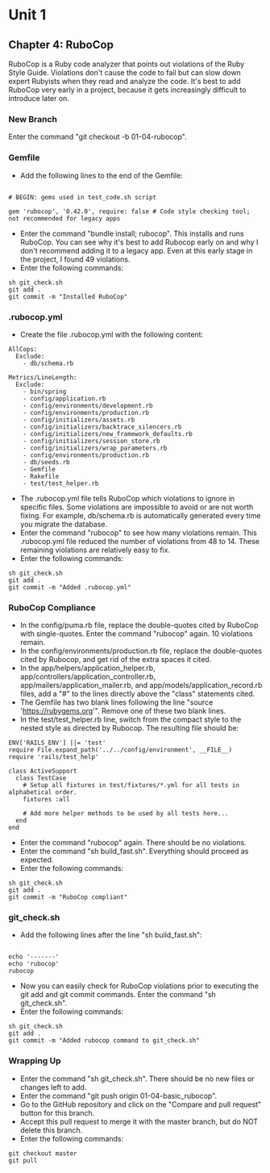 # Unit 1

## Chapter 4: RuboCop

RuboCop is a Ruby code analyzer that points out violations of the Ruby Style Guide.  Violations don't cause the code to fail but can slow down expert Rubyists when they read and analyze the code.  It's best to add RuboCop very early in a project, because it gets increasingly difficult to introduce later on.

### New Branch

Enter the command "git checkout -b 01-04-rubocop".

### Gemfile

* Add the following lines to the end of the Gemfile:
```

# BEGIN: gems used in test_code.sh script

gem 'rubocop', '0.42.0', require: false # Code style checking tool; not recommended for legacy apps
```
* Enter the command "bundle install; rubocop".  This installs and runs RuboCop.  You can see why it's best to add Rubocop early on and why I don't recommend adding it to a legacy app.  Even at this early stage in the project, I found 49 violations.
* Enter the following commands:
```
sh git_check.sh
git add .
git commit -m "Installed RuboCop"
```
### .rubocop.yml
* Create the file .rubocop.yml with the following content:
```
AllCops:
  Exclude:
    - db/schema.rb

Metrics/LineLength:
  Exclude:
    - bin/spring
    - config/application.rb
    - config/environments/development.rb
    - config/environments/production.rb
    - config/initializers/assets.rb
    - config/initializers/backtrace_silencers.rb
    - config/initializers/new_framework_defaults.rb
    - config/initializers/session_store.rb
    - config/initializers/wrap_parameters.rb
    - config/environments/production.rb
    - db/seeds.rb
    - Gemfile
    - Rakefile
    - test/test_helper.rb
```
* The .rubocop.yml file tells RuboCop which violations to ignore in specific files.  Some violations are impossible to avoid or are not worth fixing.  For example, db/schema.rb is automatically generated every time you migrate the database.
* Enter the command "rubocop" to see how many violations remain.  This .rubocop.yml file reduced the number of violations from 48 to 14.  These remaining violations are relatively easy to fix.
* Enter the following commands:
```
sh git_check.sh
git add .
git commit -m "Added .rubocop.yml"
```
### RuboCop Compliance
*  In the config/puma.rb file, replace the double-quotes cited by RuboCop with single-quotes.  Enter the command "rubocop" again.  10 violations remain.
*  In the config/environments/production.rb file, replace the double-quotes cited by Rubocop, and get rid of the extra spaces it cited.
*  In the app/helpers/application_helper.rb, app/controllers/application_controller.rb, app/mailers/application_mailer.rb, and app/models/application_record.rb files, add a "#" to the lines directly above the "class" statements cited.
*  The Gemfile has two blank lines following the line "source 'https://rubygems.org'".  Remove one of these two blank lines.
*  In the test/test_helper.rb line, switch from the compact style to the nested style as directed by Rubocop.  The resulting file should be:
```
ENV['RAILS_ENV'] ||= 'test'
require File.expand_path('../../config/environment', __FILE__)
require 'rails/test_help'

class ActiveSupport
  class TestCase
    # Setup all fixtures in test/fixtures/*.yml for all tests in alphabetical order.
    fixtures :all

    # Add more helper methods to be used by all tests here...
  end
end
```
* Enter the command "rubocop" again.  There should be no violations.
* Enter the command "sh build_fast.sh".  Everything should proceed as expected.
* Enter the following commands:
```
sh git_check.sh
git add .
git commit -m "RuboCop compliant"
```
### git_check.sh
* Add the following lines after the line "sh build_fast.sh":
```

echo '-------'
echo 'rubocop'
rubocop
```
* Now you can easily check for RuboCop violations prior to executing the git add and git commit commands.  Enter the command "sh git_check.sh".
* Enter the following commands:
```
sh git_check.sh
git add .
git commit -m "Added rubocop command to git_check.sh"
```
### Wrapping Up
*  Enter the command "sh git_check.sh". There should be no new files or changes left to add.
*  Enter the command "git push origin 01-04-basic_rubocop".
*  Go to the GitHub repository and click on the "Compare and pull request" button for this branch.
*  Accept this pull request to merge it with the master branch, but do NOT delete this branch.
*  Enter the following commands:
```
git checkout master
git pull
```
